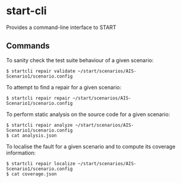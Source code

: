 # start-cli

Provides a command-line interface to START

## Commands

To sanity check the test suite behaviour of a given scenario:

```
$ startcli repair validate ~/start/scenarios/AIS-Scenario1/scenario.config
```

To attempt to find a repair for a given scenario:

```
$ startcli repair repair ~/start/scenarios/AIS-Scenario1/scenario.config
```

To perform static analysis on the source code for a given scenario:

```
$ startcli repair analyze ~/start/scenarios/AIS-Scenario1/scenario.config
$ cat analysis.json
```

To localise the fault for a given scenario and to compute its coverage
information:

```
$ startcli repair localize ~/start/scenarios/AIS-Scenario1/scenario.config
$ cat coverage.json
```
